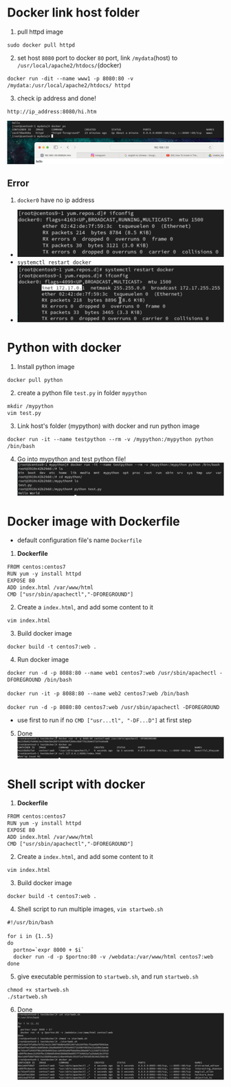 # **Docker link host folder**
1. pull httpd image 
```
sudo docker pull httpd
```
2. set host `8080` port to docker `80` port, link `/mydata`(host) to `/usr/local/apache2/htdocs/`(docker)
```
docker run -dit --name www1 -p 8080:80 -v /mydata:/usr/local/apache2/htdocs/ httpd
```
3. check ip address and done!
```
http://ip_address:8080/hi.htm
```
![dockerlink](img/docklink.png)
## **Error**
1. `docker0` have no ip address
- ![docker0](img/docker0_noip.png)
- `systemctl restart docker`
- ![docker0_ip](img/docker0_ip.png)
# **Python with docker**
1. Install python image
```
docker pull python
```
2. create a python file `test.py` in folder `mypython`
```
mkdir /mypython
vim test.py
```
3. Link host's folder (mypython) with docker and run python image
```
docker run -it --name testpython --rm -v /mypython:/mypython python /bin/bash
```
4. Go into mypython and test python file!
![docker_with_python](img/docker_with_python.png)

# **Docker image with Dockerfile**
- default configuration file's name `Dockerfile`

1. **Dockerfile**
```
FROM centos:centos7
RUN yum -y install httpd
EXPOSE 80
ADD index.html /var/www/html
CMD ["usr/sbin/apachectl","-DFOREGROUND"]
```
2. Create a `index.html`, and add some content to it
```
vim index.html
```
3. Build docker image
```
docker build -t centos7:web .
```
4. Run docker image
```
docker run -d -p 8088:80 --name web1 centos7:web /usr/sbin/apachectl -DFOREGROUND /bin/bash

docker run -it -p 8088:80 --name web2 centos7:web /bin/bash

docker run -d -p 8080:80 centos7:web /usr/sbin/apachectl -DFOREGROUND
```
- use first to run if no `CMD ["usr...tl", "-DF...D"]` at first step

5. Done
![docker_build_web_done](img/docker_build_web_done.png)

# **Shell script with docker**
1. **Dockerfile**
```
FROM centos:centos7
RUN yum -y install httpd
EXPOSE 80
ADD index.html /var/www/html
CMD ["usr/sbin/apachectl","-DFOREGROUND"]
```
2. Create a `index.html`, and add some content to it
```
vim index.html
```
3. Build docker image
```
docker build -t centos7:web .
```
4. Shell script to run multiple images, `vim startweb.sh`
```
#!/usr/bin/bash

for i in {1..5}
do
  portno=`expr 8000 + $i`
  docker run -d -p $portno:80 -v /webdata:/var/www/html centos7:web
done
```
5. give executable permission to `startweb.sh`, and run `startweb.sh`
```
chmod +x startweb.sh
./startweb.sh
```
6. Done
![shell_docker_done](img/shell_docker.png)
